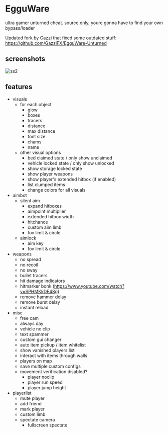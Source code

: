 # EgguWare
ultra gamer unturned cheat.
source only, youre gonna have to find your own bypass/loader

Updated fork by Gazzi that fixed some outdated stuff: https://github.com/GazziFX/EgguWare-Unturned

## screenshots

![ss2](https://cdn.discordapp.com/attachments/435943029740666880/681285701287149691/unknown.png)

## features
* visuals
  * for each object
    * glow
    * boxes
    * tracers
    * distance
    * max distance
    * font size
    * chams
    * name
  * other visual options
    * bed claimed state / only show unclaimed
    * vehicle locked state / only show unlocked
    * show storage locked state
    * show player weapons
    * show player's extended hitbox (if enabled)
    * list clumped items
    * change colors for all visuals
* aimbot
  * silent aim
    * expand hitboxes
    * aimpoint multiplier
    * extended hitbox width
    * hitchance 
    * custom aim limb
    * fov limit & circle
  * aimlock
    * aim key
    * fov limit & circle
* weapons
  * no spread
  * no recoil 
  * no sway
  * bullet tracers
  * hit damage indicators
  * hitmarker bonk (https://www.youtube.com/watch?v=SPHMKkDE48g)
  * remove hammer delay
  * remove burst delay 
  * instant reload
* misc
  * free cam
  * always day
  * vehicle no clip
  * text spammer
  * custom gui changer
  * auto item pickup / item whitelist
  * show vanished players list
  * interact with items through walls
  * players on map
  * save multiple custom configs
  * movement verification disabled?
    * player noclip
    * player run speed
    * player jump height
* playerlist
  * mute player
  * add friend
  * mark player
  * custom limb 
  * spectate camera
    * fullscreen spectate
